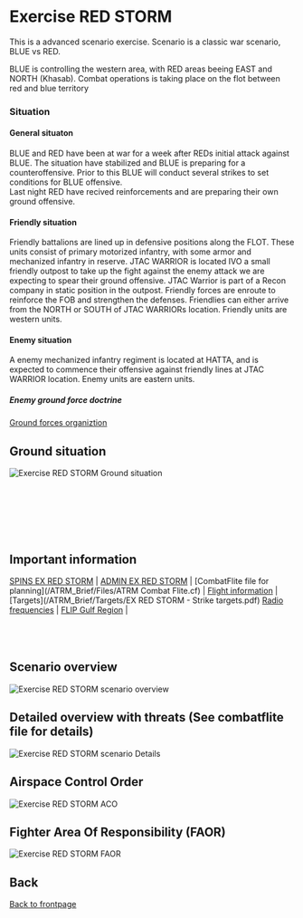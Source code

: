 # Exercise RED STORM

This is a advanced scenario exercise.
Scenario is a classic war scenario, BLUE vs RED. 

BLUE is controlling the western area, with RED areas beeing EAST and NORTH (Khasab).
Combat operations is taking place on the flot between red and blue territory




### Situation
#### General situaton
BLUE and RED have been at war for a week after REDs initial attack against BLUE. The situation have stabilized and BLUE is preparing for a counteroffensive. 
Prior to this BLUE will conduct several strikes to set conditions for BLUE offensive. <br>
Last night RED have recived reinforcements and are preparing their own ground offensive.



#### Friendly situation
Friendly battalions are lined up in defensive positions along the FLOT. These units consist of primary motorized infantry, with some armor and mechanized infantry in reserve.
JTAC WARRIOR is located IVO a small friendly outpost to take up the fight against the enemy attack we are expecting to spear their ground offensive. JTAC Warrior is part of a Recon company in static position in the outpost.
Friendly forces are enroute to reinforce the FOB and strengthen the defenses. Friendlies can either arrive from the NORTH or SOUTH of JTAC WARRIORs location.
Friendly units are western units.

#### Enemy situation
A enemy mechanized infantry regiment is located at HATTA, and is expected to commence their offensive against friendly lines at JTAC WARRIOR location.
Enemy units are eastern units. 

##### Enemy ground force doctrine
[Ground forces organiztion](https://132nd-vwing.github.io/OPUF-Brief/Docs/Enemy/Ground_Force_Structure.html)

## Ground situation
![Exercise RED STORM Ground situation](/ATRM_Brief/Pictures/EX_REDSTORM_JTAC.PNG)
<br>
<br>
<br>
<br>
<br>
<br>
<br>
## Important information
[SPINS EX RED STORM](/ATRM_Brief/ExRedStorm/SPINS_RedStorm.html) |  [ADMIN EX RED STORM](/ATRM_Brief/ExRedStorm/ADMIN_RedStorm.html)  | [CombatFlite file for planning](/ATRM_Brief/Files/ATRM Combat Flite.cf)  | [Flight information](/ATRM_Brief/Pages/Flights.html)  |  [Targets](/ATRM_Brief/Targets/EX RED STORM - Strike targets.pdf)
[Radio frequencies](/Pages/Presets.md) | [FLIP Gulf Region](https://www.dropbox.com/s/sp91zf63rx0esao/FLIP_GULFR2_EC1.pdf?dl=0) |
<br>
<br>
<br>
<br>



## Scenario overview
![Exercise RED STORM scenario overview](/ATRM_Brief/Pictures/EX_REDSTORM_OVERVIEW.PNG)



## Detailed overview with threats (See combatflite file for details)
![Exercise RED STORM scenario Details](/ATRM_Brief/Pictures/EX_REDSTORM_DETAILS.PNG)


## Airspace Control Order
![Exercise RED STORM ACO](/ATRM_Brief/Pictures/EX_REDSTORM_ACO.PNG)


## Fighter Area Of Responsibility (FAOR)
![Exercise RED STORM FAOR](/ATRM_Brief/Pictures/EX_REDSTORM_FAOR.PNG)









## Back
[Back to frontpage](https://132nd-vwing.github.io/ATRM_Brief/)